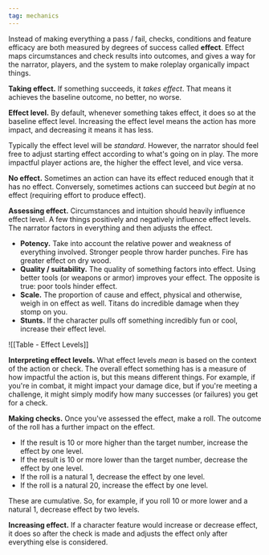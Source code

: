 ```yaml
---
tag: mechanics
---
```

Instead of making everything a pass / fail, checks, conditions and feature efficacy are both measured by degrees of success called **effect**. Effect maps circumstances and check results into outcomes, and gives a way for the narrator, players, and the system to make roleplay organically impact things.

**Taking effect.** If something succeeds, it *takes effect*. That means it achieves the baseline outcome, no better, no worse.

**Effect level.** By default, whenever something takes effect, it does so at the baseline effect level. Increasing the effect level means the action has more impact, and decreasing it means it has less.

Typically the effect level will be *standard*. However, the narrator should feel free to adjust starting effect according to what's going on in play. The more impactful player actions are, the higher the effect level, and vice versa.

**No effect.** Sometimes an action can have its effect reduced enough that it has no effect. Conversely, sometimes actions can succeed but *begin* at no effect (requiring effort to produce effect).

**Assessing effect.** Circumstances and intuition should heavily influence effect level. A few things positively and negatively influence effect levels. The narrator factors in everything and then adjusts the effect.

- **Potency.** Take into account the relative power and weakness of everything involved. Stronger people throw harder punches. Fire has greater effect on dry wood.
- **Quality / suitability.** The quality of something factors into effect. Using better tools (or weapons or armor) improves your effect. The opposite is true: poor tools hinder effect.
- **Scale.** The proportion of cause and effect, physical and otherwise, weigh in on effect as well. Titans do incredible damage when they stomp on you.
- **Stunts.** If the character pulls off something incredibly fun or cool, increase their effect level.

![[Table - Effect Levels]]

**Interpreting effect levels.** What effect levels *mean* is based on the context of the action or check. The overall effect something has is a measure of how impactful the action is, but this means different things. For example, if you're in combat, it might impact your damage dice, but if you're meeting a challenge, it might simply modify how many successes (or failures) you get for a check.

**Making checks.** Once you've assessed the effect, make a roll. The outcome of the roll has a further impact on the effect.

- If the result is 10 or more higher than the target number, increase the effect by one level.
- If the result is 10 or more lower than the target number, decrease the effect by one level.
- If the roll is a natural 1, decrease the effect by one level.
- If the roll is a natural 20, increase the effect by one level.

These are cumulative. So, for example, if you roll 10 or more lower and a natural 1, decrease effect by two levels.

**Increasing effect.** If a character feature would increase or decrease effect, it does so after the check is made and adjusts the effect only after everything else is considered.